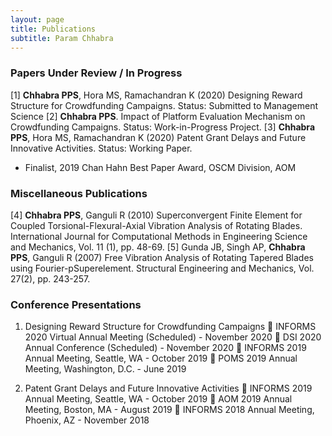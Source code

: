 ```yaml
---
layout: page
title: Publications
subtitle: Param Chhabra
---
```


### Papers Under Review / In Progress
[1] **Chhabra PPS**, Hora MS, Ramachandran K (2020) Designing Reward Structure for Crowdfunding Campaigns. Status: Submitted to Management Science
[2] **Chhabra PPS**. Impact of Platform Evaluation Mechanism on Crowdfunding Campaigns. Status: Work-in-Progress Project.
[3] **Chhabra PPS**, Hora MS, Ramachandran K (2020) Patent Grant Delays and Future Innovative Activities. Status: Working Paper.
  * Finalist, 2019 Chan Hahn Best Paper Award, OSCM Division, AOM

### Miscellaneous Publications
[4] **Chhabra PPS**, Ganguli R (2010) Superconvergent Finite Element for Coupled Torsional-Flexural-Axial Vibration Analysis of Rotating Blades. International Journal for Computational Methods in Engineering Science and Mechanics, Vol. 11 (1), pp. 48-69.
[5] Gunda JB, Singh AP, **Chhabra PPS**, Ganguli R (2007) Free Vibration Analysis of Rotating Tapered Blades using Fourier-pSuperelement. Structural Engineering and Mechanics, Vol. 27(2), pp. 243-257.

### Conference Presentations
1. Designing Reward Structure for Crowdfunding Campaigns
   INFORMS 2020 Virtual Annual Meeting (Scheduled) - November 2020
   DSI 2020 Annual Conference (Scheduled) - November 2020
   INFORMS 2019 Annual Meeting, Seattle, WA - October 2019
   POMS 2019 Annual Meeting, Washington, D.C. - June 2019
  
2. Patent Grant Delays and Future Innovative Activities
   INFORMS 2019 Annual Meeting, Seattle, WA - October 2019
   AOM 2019 Annual Meeting, Boston, MA - August 2019
   INFORMS 2018 Annual Meeting, Phoenix, AZ - November 2018

